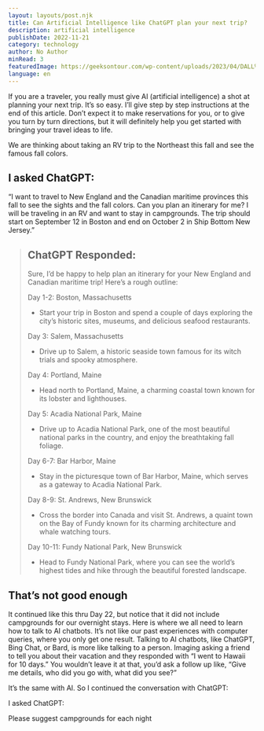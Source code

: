 ```yaml
---
layout: layouts/post.njk
title: Can Artificial Intelligence like ChatGPT plan your next trip?
description: artificial intelligence
publishDate: 2022-11-21
category: technology
author: No Author
minRead: 3
featuredImage: https://geeksontour.com/wp-content/uploads/2023/04/DALL%C2%B7E-2023-04-04-16.02.52-a-photo-realistic-image-of-the-ocean-at-Acadia-National-Park-with-a-hillside-in-the-foreground-including-a-lighthouse-and-forested-with-trees-in-fall-768x768.png
language: en
---
```


<!--StartFragment-->

If you are a traveler, you really must give AI (artificial intelligence) a shot at planning your next trip. It’s so easy. I’ll give step by step instructions at the end of this article. Don’t expect it to make reservations for you, or to give you turn by turn directions, but it will definitely help you get started with bringing your travel ideas to life.

We are thinking about taking an RV trip to the Northeast this fall and see the famous fall colors.

## I asked ChatGPT:

“I want to travel to New England and the Canadian maritime provinces this fall to see the sights and the fall colors. Can you plan an itinerary for me? I will be traveling in an RV and want to stay in campgrounds. The trip should start on September 12 in Boston and end on October 2 in Ship Bottom New Jersey.”

> ## ChatGPT Responded:
>
> Sure, I’d be happy to help plan an itinerary for your New England and Canadian maritime trip! Here’s a rough outline:
>
> Day 1-2: Boston, Massachusetts
>
> -   Start your trip in Boston and spend a couple of days exploring the city’s historic sites, museums, and delicious seafood restaurants.
>
> Day 3: Salem, Massachusetts
>
> -   Drive up to Salem, a historic seaside town famous for its witch trials and spooky atmosphere.
>
> Day 4: Portland, Maine
>
> -   Head north to Portland, Maine, a charming coastal town known for its lobster and lighthouses.
>
> Day 5: Acadia National Park, Maine
>
> -   Drive up to Acadia National Park, one of the most beautiful national parks in the country, and enjoy the breathtaking fall foliage.
>
> Day 6-7: Bar Harbor, Maine
>
> -   Stay in the picturesque town of Bar Harbor, Maine, which serves as a gateway to Acadia National Park.
>
> Day 8-9: St. Andrews, New Brunswick
>
> -   Cross the border into Canada and visit St. Andrews, a quaint town on the Bay of Fundy known for its charming architecture and whale watching tours.
>
> Day 10-11: Fundy National Park, New Brunswick
>
> -   Head to Fundy National Park, where you can see the world’s highest tides and hike through the beautiful forested landscape.

## That’s not good enough

It continued like this thru Day 22, but notice that it did not include campgrounds for our overnight stays. Here is where we all need to learn how to talk to AI chatbots. It’s not like our past experiences with computer queries, where you only get one result. Talking to AI chatbots, like ChatGPT, Bing Chat, or Bard, is more like talking to a person. Imaging asking a friend to tell you about their vacation and they responded with “I went to Hawaii for 10 days.” You wouldn’t leave it at that, you’d ask a follow up like, “Give me details, who did you go with, what did you see?”

It’s the same with AI. So I continued the conversation with ChatGPT:

I asked ChatGPT:

Please suggest campgrounds for each night
